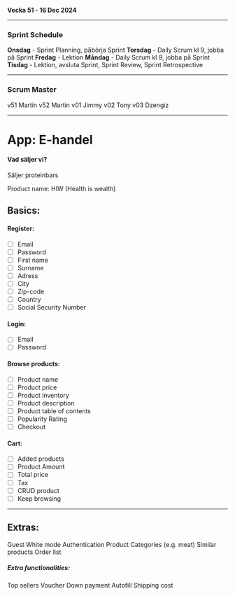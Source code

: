 **Vecka 51 - 16 Dec 2024**
___
### Sprint Schedule

**Onsdag** - Sprint Planning, påbörja Sprint
**Torsdag** - Daily Scrum kl 9, jobba på Sprint
**Fredag** - Lektion
**Måndag** - Daily Scrum kl 9, jobba på Sprint
**Tisdag** - Lektion, avsluta Sprint, Sprint Review, Sprint Retrospective

___
### Scrum Master
v51 Martin
v52 Martin
v01 Jimmy
v02 Tony
v03 Dzengiz

___
# App: E-handel
#### Vad säljer vi?
Säljer proteinbars

Product name: HIW (Health is wealth)
## **Basics:**
#### Register:
- [ ] Email
- [ ] Password
- [ ] First name
- [ ] Surname
- [ ] Adress
- [ ] City
- [ ] Zip-code
- [ ] Country
- [ ] Social Security Number

#### Login:
- [ ] Email
- [ ] Password

#### Browse products:
- [ ] Product name
- [ ] Product price
- [ ] Product inventory
- [ ] Product description
- [ ] Product table of contents
- [ ] Popularity Rating
- [ ] Checkout

#### Cart:
- [ ] Added products
- [ ] Product Amount
- [ ] Total price
- [ ] Tax
- [ ] CRUD product
- [ ] Keep browsing

___
## **Extras:**
 Guest
 White mode
 Authentication
 Product Categories (e.g. meat)
 Similar products
 Order list

##### **Extra functionalities**:
Top sellers
Voucher
Down payment
Autofill
Shipping cost
